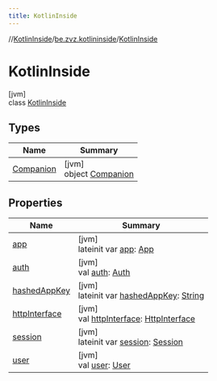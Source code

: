```yaml
---
title: KotlinInside
---
```

//[KotlinInside](../../../index.html)/[be.zvz.kotlininside](../index.html)/[KotlinInside](index.html)



# KotlinInside



[jvm]\
class [KotlinInside](index.html)



## Types


| Name | Summary |
|---|---|
| [Companion](-companion/index.html) | [jvm]<br>object [Companion](-companion/index.html) |


## Properties


| Name | Summary |
|---|---|
| [app](app.html) | [jvm]<br>lateinit var [app](app.html): [App](../../be.zvz.kotlininside.security/-app/index.html) |
| [auth](auth.html) | [jvm]<br>val [auth](auth.html): [Auth](../../be.zvz.kotlininside.security/-auth/index.html) |
| [hashedAppKey](hashed-app-key.html) | [jvm]<br>lateinit var [hashedAppKey](hashed-app-key.html): [String](https://kotlinlang.org/api/latest/jvm/stdlib/kotlin/-string/index.html) |
| [httpInterface](http-interface.html) | [jvm]<br>val [httpInterface](http-interface.html): [HttpInterface](../../be.zvz.kotlininside.http/-http-interface/index.html) |
| [session](session.html) | [jvm]<br>lateinit var [session](session.html): [Session](../../be.zvz.kotlininside.session/-session/index.html) |
| [user](user.html) | [jvm]<br>val [user](user.html): [User](../../be.zvz.kotlininside.session.user/-user/index.html) |

